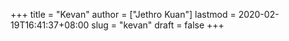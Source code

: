+++
title = "Kevan"
author = ["Jethro Kuan"]
lastmod = 2020-02-19T16:41:37+08:00
slug = "kevan"
draft = false
+++
